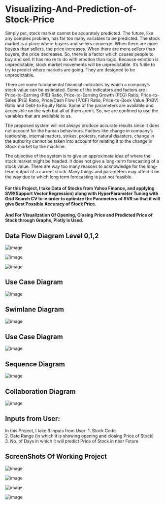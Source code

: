 # Visualizing-And-Prediction-of-Stock-Price

Simply put, stock market cannot be accurately predicted. The future, like any complex problem, has far too many variables to be predicted. The stock market is a place where buyers and sellers converge. When there are more buyers than sellers, the price increases. When there are more sellers than buyers, the price decreases. So, there is a factor which causes people to buy and sell. It has mo re to do with emotion than logic. Because emotion is unpredictable, stock market movements will be unpredictable. It’s futile to try to predict where markets are going. They are designed to be unpredictable.

There are some fundamental financial indicators by which a company’s stock value can be estimated. Some of the indicators and factors are : Price-to-Earning (P/E) Ratio, Price-to-Earning Growth (PEG) Ratio, Price-to-Sales (P/S) Ratio,
Price/Cash Flow (P/CF) Ratio, Price-to-Book Value (P/BV) Ratio and Debt-to Equity Ratio. Some of the parameters are available and accessible on the web but all of them aren’t. So, we are confined to use the variables that are available to us.

The proposed system will not always produce accurate results since it does not account for the human behaviours. Factors like change in company’s leadership, internal matters, strikes, protests, natural disasters, change in the authority cannot be taken into account for relating it to the change in Stock market by the machine.

The objective of the system is to give an approximate idea of where the stock market might be headed. It does not give a long-term forecasting of a stock value. There are way too many reasons to acknowledge for the long-term output of a current stock.
Many things and parameters may affect it on the way due to which long term forecasting is just not feasible.

#### For this Project, I take Data of Stocks from Yahoo Finance, and applying SVR(Support Vector Regression) along with HyperParameter Tuning with Grid Search CV to in order to optimize the Parameters of SVR so that it will give Best Possible Accuracy of Stock Price.
#### And For Visualization Of Opening, Closing Price and Predicted Price of Stock through Graphs, Plotly is Used.
## Data Flow Diagram Level 0,1,2
![image](https://user-images.githubusercontent.com/72342649/215038264-06ae0e59-e073-4826-9cca-c77d4680d2be.png)

![image](https://user-images.githubusercontent.com/72342649/215037930-f9b7593b-7de7-4938-8b51-3064aec4417a.png)

![image](https://user-images.githubusercontent.com/72342649/215037953-b21da70d-1436-445b-bee0-db378ad92953.png)

## Use Case Diagram
![image](https://user-images.githubusercontent.com/72342649/215037413-59063248-5f32-482e-9d2c-71607396c5aa.png)

## Swimlane Diagram
![image](https://user-images.githubusercontent.com/72342649/215037650-6c3bb639-a54c-488c-b6b2-f3bebb07ead5.png)

## Use Case Diagram
![image](https://user-images.githubusercontent.com/72342649/215039008-55fd8256-5d80-42b5-917a-c79f6043ed5b.png)

## Sequence Diagram
![image](https://user-images.githubusercontent.com/72342649/215039088-4715460e-ee20-46cc-8133-0b220d8d8319.png)

## Collaboration Diagram
![image](https://user-images.githubusercontent.com/72342649/215039162-a110d9fe-94fb-4dd2-bd37-671ef604216a.png)

## Inputs from User:
In this Project, I take 3 inputs from User:
                      1. Stock Code<br>
                      2. Date Range (in which it is showing opening and closing Price of Stock)<br>
                      3. No. of Days in which it will predict Price of Stock in near Future
                      
## ScreenShots Of Working Project
![image](https://user-images.githubusercontent.com/72342649/215039507-a4965cc8-f71b-4bb9-a312-98c5b85ddfae.png)

![image](https://user-images.githubusercontent.com/72342649/215039581-30512775-cae4-4e05-966f-6d6ce8774c90.png)

![image](https://user-images.githubusercontent.com/72342649/215039610-96de3eb2-342d-4d2c-b5f1-39bf88bdf976.png)

![image](https://user-images.githubusercontent.com/72342649/215039716-79533d13-5575-43f1-b8de-f9d0e4ccd49c.png)



